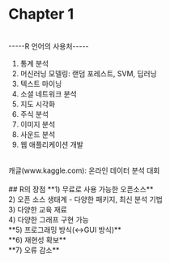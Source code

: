 # Chapter 1
<br>
-----R 언어의 사용처-----

1) 통계 분석<br>
2) 머신러닝 모델링: 랜덤 포레스트, SVM, 딥러닝<br>
  3) 텍스트 마이닝<br>
  4) 소셜 네트워크 분석<br>
  5) 지도 시각화<br>
  6) 주식 분석<br>
  7) 이미지 분석<br>
  8) 사운드 분석<br>
  9) 웹 애플리케이션 개발<br>
  <br>
  캐글(www.kaggle.com): 온라인 데이터 분석 대회<br>
  <br>
## R의 장점
  **1) 무료로 사용 가능한 오픈소스**<br>
  2) 오픈 소스 생태계 - 다양한 패키지, 최신 분석 기법<br>
  3) 다양한 교육 재료<br>
  4) 다양한 그래프 구현 가능<br>
  **5) 프로그래밍 방식(↔GUI 방식)**<br>
  **6) 재현성 확보**<br>
  **7) 오류 감소**<br>
  
